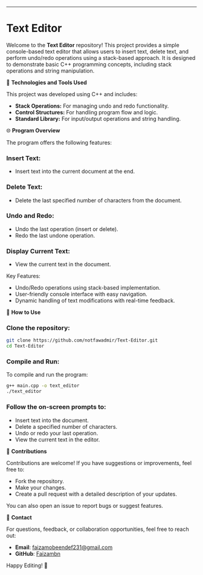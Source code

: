 
---

# **Text Editor**

Welcome to the **Text Editor** repository! This project provides a simple console-based text editor that allows users to insert text, delete text, and perform undo/redo operations using a stack-based approach. It is designed to demonstrate basic C++ programming concepts, including stack operations and string manipulation.

🔧 **Technologies and Tools Used**

This project was developed using C++ and includes:

- **Stack Operations:** For managing undo and redo functionality.
- **Control Structures:** For handling program flow and logic.
- **Standard Library:** For input/output operations and string handling.

🌐 **Program Overview**

The program offers the following features:

### **Insert Text:**
- Insert text into the current document at the end.
  
### **Delete Text:**
- Delete the last specified number of characters from the document.

### **Undo and Redo:**
- Undo the last operation (insert or delete).
- Redo the last undone operation.

### **Display Current Text:**
- View the current text in the document.

Key Features:
- Undo/Redo operations using stack-based implementation.
- User-friendly console interface with easy navigation.
- Dynamic handling of text modifications with real-time feedback.

🚀 **How to Use**

### Clone the repository:

```bash
git clone https://github.com/notfawadmir/Text-Editor.git
cd Text-Editor
```

### Compile and Run:

To compile and run the program:

```bash
g++ main.cpp -o text_editor
./text_editor
```

### Follow the on-screen prompts to:

- Insert text into the document.
- Delete a specified number of characters.
- Undo or redo your last operation.
- View the current text in the editor.

🤝 **Contributions**

Contributions are welcome! If you have suggestions or improvements, feel free to:

- Fork the repository.
- Make your changes.
- Create a pull request with a detailed description of your updates.

You can also open an issue to report bugs or suggest features.

📧 **Contact**

For questions, feedback, or collaboration opportunities, feel free to reach out:

- **Email**: [faizamobeendef231@gmail.com](mailto:faizamobeen231def@gmail.com)
- **GitHub**: [Faizambn](https://github.com/Faizambn)

Happy Editing! 🎉

